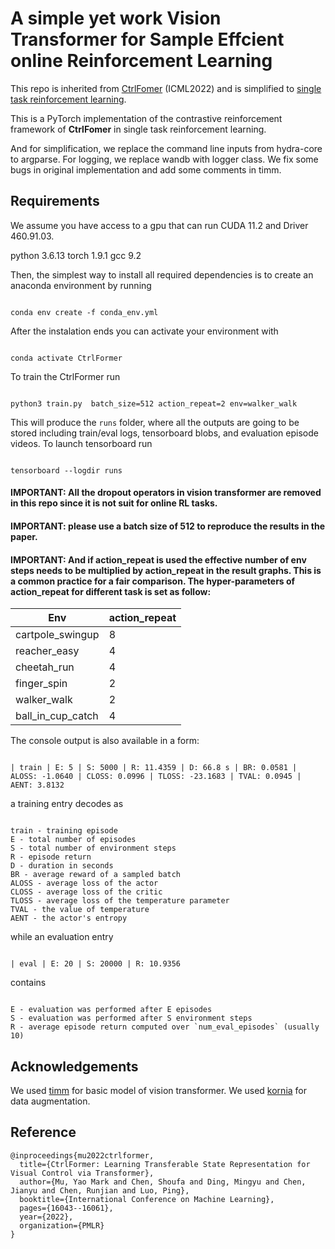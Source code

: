 # A simple yet work Vision Transformer for Sample Effcient online Reinforcement Learning

This repo is inherited from [CtrlFomer](https://arxiv.org/abs/2206.08883?context=cs.LG) (ICML2022) and is simplified to [single task reinforcement learning](https://github.com/YaoMarkMu/ViT4RL).

This is a PyTorch implementation of the contrastive reinforcement framework of **CtrlFomer** in single task reinforcement learning.

And for simplification, we replace the command line inputs from hydra-core to argparse. For logging, we replace wandb with logger class. We fix some bugs in original implementation and add some comments in timm.

## Requirements

We assume you have access to a gpu that can run CUDA 11.2 and Driver 460.91.03.

python 3.6.13
torch  1.9.1
gcc    9.2

Then, the simplest way to install all required dependencies is to create an anaconda environment by running


```

conda env create -f conda_env.yml

```

After the instalation ends you can activate your environment with
```

conda activate CtrlFormer

```



To train the CtrlFormer run
```

python3 train.py  batch_size=512 action_repeat=2 env=walker_walk

```


This will produce the `runs` folder, where all the outputs are going to be stored including train/eval logs, tensorboard blobs, and evaluation episode videos. To launch tensorboard run
```

tensorboard --logdir runs

```

#### IMPORTANT: All the dropout operators in vision transformer are removed in this repo since it is not suit for online RL tasks. 

#### IMPORTANT: please use a batch size of 512 to reproduce the results in the paper.

#### IMPORTANT: And if action_repeat is used the effective number of env steps needs to be multiplied by action_repeat in the result graphs. This is a common practice for a fair comparison. The hyper-parameters of action_repeat for different task is set as follow:
|  Env   | action_repeat  |
|  ----  | ----  |
| cartpole_swingup  | 8 |
| reacher_easy  | 4 |
| cheetah_run  | 4 |
| finger_spin  | 2 |
| walker_walk  | 2 |
| ball_in_cup_catch  | 4 |


The console output is also available in a form:
```

| train | E: 5 | S: 5000 | R: 11.4359 | D: 66.8 s | BR: 0.0581 | ALOSS: -1.0640 | CLOSS: 0.0996 | TLOSS: -23.1683 | TVAL: 0.0945 | AENT: 3.8132

```
a training entry decodes as
```

train - training episode
E - total number of episodes
S - total number of environment steps
R - episode return
D - duration in seconds
BR - average reward of a sampled batch
ALOSS - average loss of the actor
CLOSS - average loss of the critic
TLOSS - average loss of the temperature parameter
TVAL - the value of temperature
AENT - the actor's entropy

```
while an evaluation entry
```

| eval | E: 20 | S: 20000 | R: 10.9356

```
contains
```

E - evaluation was performed after E episodes
S - evaluation was performed after S environment steps
R - average episode return computed over `num_eval_episodes` (usually 10)

```


## Acknowledgements
We used [timm](https://github.com/rwightman/pytorch-image-models) for basic model of vision transformer.
We used [kornia](https://github.com/kornia/kornia) for data augmentation.


## Reference
```
@inproceedings{mu2022ctrlformer,
  title={CtrlFormer: Learning Transferable State Representation for Visual Control via Transformer},
  author={Mu, Yao Mark and Chen, Shoufa and Ding, Mingyu and Chen, Jianyu and Chen, Runjian and Luo, Ping},
  booktitle={International Conference on Machine Learning},
  pages={16043--16061},
  year={2022},
  organization={PMLR}
}
```
